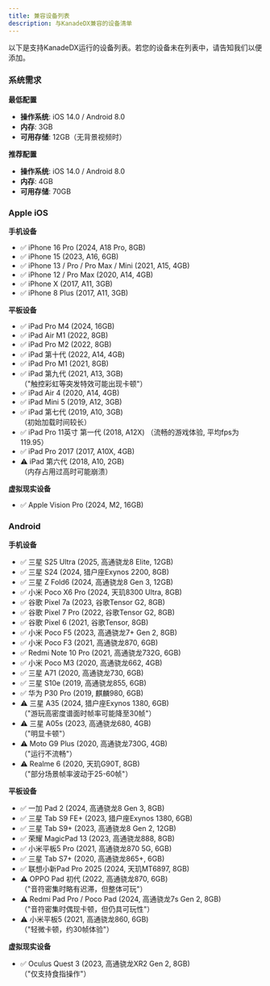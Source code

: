 ```yaml
---
title: 兼容设备列表
description: 与KanadeDX兼容的设备清单
---
```


以下是支持KanadeDX运行的设备列表。若您的设备未在列表中，请告知我们以便添加。

### 系统需求

**最低配置**

- **操作系统**: iOS 14.0 / Android 8.0
- **内存**: 3GB
- **可用存储**: 12GB（无背景视频时）

**推荐配置**

- **操作系统**: iOS 14.0 / Android 8.0
- **内存**: 4GB
- **可用存储**: 70GB

### Apple iOS

**手机设备**

- ✅ iPhone 16 Pro (2024, A18 Pro, 8GB)
- ✅ iPhone 15 (2023, A16, 6GB)
- ✅ iPhone 13 / Pro / Pro Max / Mini (2021, A15, 4GB)
- ✅ iPhone 12 / Pro Max (2020, A14, 4GB)
- ✅ iPhone X (2017, A11, 3GB)
- ✅ iPhone 8 Plus (2017, A11, 3GB)

**平板设备**

- ✅ iPad Pro M4 (2024, 16GB)
- ✅ iPad Air M1 (2022, 8GB)
- ✅ iPad Pro M2 (2022, 8GB)
- ✅ iPad 第十代 (2022, A14, 4GB)
- ✅ iPad Pro M1 (2021, 8GB)
- ✅ iPad 第九代 (2021, A13, 3GB)  
  （"触控彩虹等突发特效可能出现卡顿"）
- ✅ iPad Air 4 (2020, A14, 4GB)
- ✅ iPad Mini 5 (2019, A12, 3GB)
- ✅ iPad 第七代 (2019, A10, 3GB)  
  （初始加载时间较长）
- ✅ iPad Pro 11英寸 第一代 (2018, A12X)
  （流畅的游戏体验, 平均fps为119.95）
- ✅ iPad Pro 2017 (2017, A10X, 4GB)
- ⚠️ iPad 第六代 (2018, A10, 2GB)  
  （内存占用过高时可能崩溃）

**虚拟现实设备**

- ✅ Apple Vision Pro (2024, M2, 16GB)

### Android

**手机设备**

* ✅ 三星 S25 Ultra (2025, 高通骁龙8 Elite, 12GB)
* ✅ 三星 S24 (2024, 猎户座Exynos 2200, 8GB)
* ✅ 三星 Z Fold6 (2024, 高通骁龙8 Gen 3, 12GB)
* ✅ 小米 Poco X6 Pro (2024, 天玑8300 Ultra, 8GB)
* ✅ 谷歌 Pixel 7a (2023, 谷歌Tensor G2, 8GB)
* ✅ 谷歌 Pixel 7 Pro (2022, 谷歌Tensor G2, 8GB)
* ✅ 谷歌 Pixel 6 (2021, 谷歌Tensor, 8GB)
* ✅ 小米 Poco F5 (2023, 高通骁龙7+ Gen 2, 8GB)
* ✅ 小米 Poco F3 (2021, 高通骁龙870, 6GB)
* ✅ Redmi Note 10 Pro (2021, 高通骁龙732G, 6GB)
* ✅ 小米 Poco M3 (2020, 高通骁龙662, 4GB)
* ✅ 三星 A71 (2020, 高通骁龙730, 6GB)
* ✅ 三星 S10e (2019, 高通骁龙855, 6GB)
* ✅ 华为 P30 Pro (2019, 麒麟980, 6GB)
* ⚠️ 三星 A35 (2024, 猎户座Exynos 1380, 6GB)  
  （"游玩高密度谱面时帧率可能降至30帧"）
* ⚠️ 三星 A05s (2023, 高通骁龙680, 4GB)  
  （"明显卡顿"）
* ⚠️ Moto G9 Plus (2020, 高通骁龙730G, 4GB)  
  （"运行不流畅"）
* ⚠️ Realme 6 (2020, 天玑G90T, 8GB)  
  （"部分场景帧率波动于25-60帧"）

**平板设备**

- ✅ 一加 Pad 2 (2024, 高通骁龙8 Gen 3, 8GB)
- ✅ 三星 Tab S9 FE+ (2023, 猎户座Exynos 1380, 6GB)
- ✅ 三星 Tab S9+ (2023, 高通骁龙8 Gen 2, 12GB)
- ✅ 荣耀 MagicPad 13 (2023, 高通骁龙888, 8GB)
- ✅ 小米平板5 Pro (2021, 高通骁龙870 5G, 6GB)
- ✅ 三星 Tab S7+ (2020, 高通骁龙865+, 6GB)
- ✅ 联想小新Pad Pro 2025 (2024, 天玑MT6897, 8GB)
- ⚠️ OPPO Pad 初代 (2022, 高通骁龙870, 6GB)  
  （"音符密集时略有迟滞，但整体可玩"）
- ⚠️ Redmi Pad Pro / Poco Pad (2024, 高通骁龙7s Gen 2, 8GB)  
  （"音符密集时偶现卡顿，但仍具可玩性"）
- ⚠️ 小米平板5 (2021, 高通骁龙860, 6GB)  
  （"轻微卡顿，约30帧体验"）

**虚拟现实设备**

- ✅ Oculus Quest 3 (2023, 高通骁龙XR2 Gen 2, 8GB)  
  （"仅支持食指操作"）